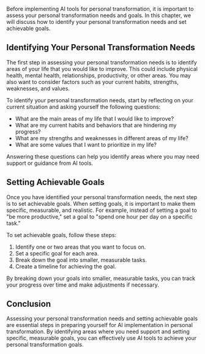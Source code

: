 

Before implementing AI tools for personal transformation, it is important to assess your personal transformation needs and goals. In this chapter, we will discuss how to identify your personal transformation needs and set achievable goals.

Identifying Your Personal Transformation Needs
----------------------------------------------

The first step in assessing your personal transformation needs is to identify areas of your life that you would like to improve. This could include physical health, mental health, relationships, productivity, or other areas. You may also want to consider factors such as your current habits, strengths, weaknesses, and values.

To identify your personal transformation needs, start by reflecting on your current situation and asking yourself the following questions:

* What are the main areas of my life that I would like to improve?
* What are my current habits and behaviors that are hindering my progress?
* What are my strengths and weaknesses in different areas of my life?
* What are some values that I want to prioritize in my life?

Answering these questions can help you identify areas where you may need support or guidance from AI tools.

Setting Achievable Goals
------------------------

Once you have identified your personal transformation needs, the next step is to set achievable goals. When setting goals, it is important to make them specific, measurable, and realistic. For example, instead of setting a goal to "be more productive," set a goal to "spend one hour per day on a specific task."

To set achievable goals, follow these steps:

1. Identify one or two areas that you want to focus on.
2. Set a specific goal for each area.
3. Break down the goal into smaller, measurable tasks.
4. Create a timeline for achieving the goal.

By breaking down your goals into smaller, measurable tasks, you can track your progress over time and make adjustments if necessary.

Conclusion
----------

Assessing your personal transformation needs and setting achievable goals are essential steps in preparing yourself for AI implementation in personal transformation. By identifying areas where you need support and setting specific, measurable goals, you can effectively use AI tools to achieve your personal transformation goals.
